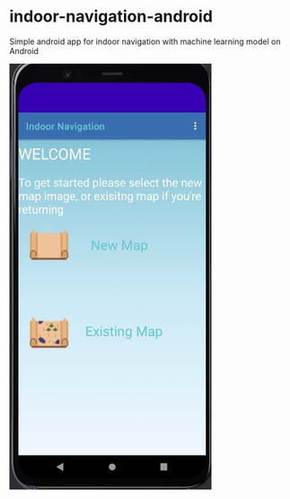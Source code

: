 # indoor-navigation-android
Simple android app for indoor navigation with machine learning model on Android

![Android app](https://github.com/EPIC-CSU/indoor-navigation-android/blob/main/indoor-nav.jpg)
